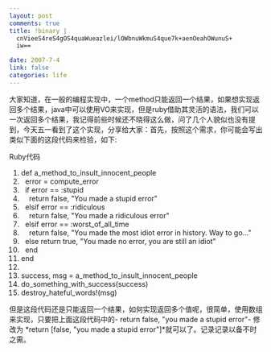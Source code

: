 ```yaml
--- 
layout: post
comments: true
title: !binary |
  cnVieeS4reS4gOS4quaWueazlei/lOWbnuWkmuS4que7k+aenOeahOWunuS+
  iw==

date: 2007-7-4
link: false
categories: life
---
```

<p>大家知道，在一般的编程实现中，一个method只能返回一个结果，如果想实现返回多个结果，java中可以使用VO来实现，但是ruby借助其灵活的语法，我们可以一次返回多个结果，我记得前些时候还不晓得这么做，问了几个人貌似也没有提到，今天五一看到了这个实现，分享给大家：首先，按照这个需求，你可能会写出类似下面的这段代码来检验，如下:</p>
<div class="codeText">
<div class="codeHead">Ruby代码</div>
<ol start="1" class="dp-rb">
    <li class="alt"><span><span class="keyword">def</span><span>&nbsp;a_method_to_insult_innocent_people&nbsp;&nbsp;&nbsp;</span></span></li>
    <li class=""><span>&nbsp;&nbsp;error&nbsp;=&nbsp;compute_error&nbsp;&nbsp;&nbsp;</span></li>
    <li class="alt"><span>&nbsp;&nbsp;<span class="keyword">if</span><span>&nbsp;error&nbsp;==&nbsp;</span><span class="symbol">:stupid</span><span>&nbsp;&nbsp;&nbsp;</span></span></li>
    <li class=""><span>&nbsp;&nbsp;&nbsp;&nbsp;<span class="keyword">return</span><span>&nbsp;</span><span class="keyword">false</span><span>,&nbsp;</span><span class="string">&quot;You&nbsp;made&nbsp;a&nbsp;stupid&nbsp;error&quot;</span><span>&nbsp;&nbsp;&nbsp;</span></span></li>
    <li class="alt"><span>&nbsp;&nbsp;<span class="keyword">elsif</span><span>&nbsp;error&nbsp;==&nbsp;</span><span class="symbol">:ridiculous</span><span>&nbsp;&nbsp;&nbsp;</span></span></li>
    <li class=""><span>&nbsp;&nbsp;&nbsp;&nbsp;<span class="keyword">return</span><span>&nbsp;</span><span class="keyword">false</span><span>,&nbsp;</span><span class="string">&quot;You&nbsp;made&nbsp;a&nbsp;ridiculous&nbsp;error&quot;</span><span>&nbsp;&nbsp;&nbsp;</span></span></li>
    <li class="alt"><span>&nbsp;&nbsp;<span class="keyword">elsif</span><span>&nbsp;error&nbsp;==&nbsp;</span><span class="symbol">:worst_of_all_time</span><span>&nbsp;&nbsp;&nbsp;</span></span></li>
    <li class=""><span>&nbsp;&nbsp;&nbsp;&nbsp;<span class="keyword">return</span><span>&nbsp;</span><span class="keyword">false</span><span>,&nbsp;</span><span class="string">&quot;You&nbsp;made&nbsp;the&nbsp;most&nbsp;idiot&nbsp;error&nbsp;in&nbsp;history.&nbsp;Way&nbsp;to&nbsp;go&hellip;&quot;</span><span>&nbsp;&nbsp;&nbsp;</span></span></li>
    <li class="alt"><span>&nbsp;&nbsp;<span class="keyword">else</span><span>&nbsp;</span><span class="keyword">return</span><span>&nbsp;</span><span class="keyword">true</span><span>,&nbsp;</span><span class="string">&quot;You&nbsp;made&nbsp;no&nbsp;error,&nbsp;you&nbsp;are&nbsp;still&nbsp;an&nbsp;idiot&quot;</span><span>&nbsp;&nbsp;&nbsp;</span></span></li>
    <li class=""><span>&nbsp;&nbsp;<span class="keyword">end</span><span>&nbsp;&nbsp;&nbsp;</span></span></li>
    <li class="alt"><span><span class="keyword">end</span><span>&nbsp;&nbsp;&nbsp;</span></span></li>
    <li class=""><span>&nbsp;&nbsp;</span></li>
    <li class="alt"><span>success,&nbsp;msg&nbsp;=&nbsp;a_method_to_insult_innocent_people&nbsp;&nbsp;&nbsp;</span></li>
    <li class=""><span>do_something_with_success(success)&nbsp;&nbsp;&nbsp;</span></li>
    <li class="alt"><span>destroy_hateful_words!(msg)&nbsp; <br />
    </span></li>
</ol>
</div>
<p>但是这段代码还是只能返回一个结果，如何实现返回多个值呢，很简单，使用数组来实现，只要把上面这段代码中的- return false, &quot;you made a stupid error&quot;- 修改为  *return [false, &quot;you made a stupid error&quot;]*就可以了。记录记录以备不时之需。</p>
